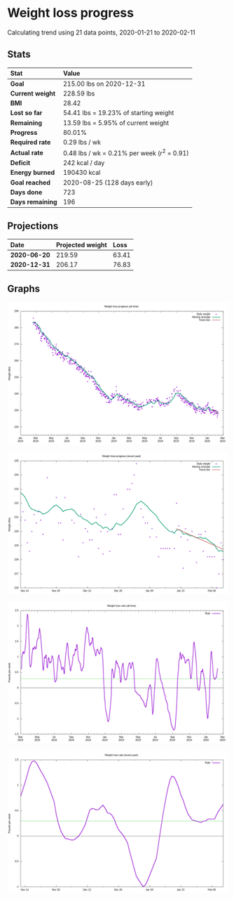 # Weight loss progress

Calculating trend using 21 data points, 2020-01-21 to 2020-02-11

## Stats

Stat|Value
:-|:-
**Goal**|215.00 lbs on 2020-12-31
**Current weight**|228.59 lbs
**BMI**|28.42
**Lost so far**|54.41 lbs = 19.23% of starting weight
**Remaining**|13.59 lbs =  5.95% of current  weight
**Progress**|80.01%
**Required rate**|0.29 lbs / wk
**Actual rate**|0.48 lbs / wk = 0.21% per week  (r<sup>2</sup> = 0.91)
**Deficit**|242 kcal / day
**Energy burned**|190430 kcal
**Goal reached**|2020-08-25 (128 days early)
**Days done**|723
**Days remaining**|196

## Projections

Date|Projected weight|Loss
:-|:-|:-
**2020-06-20**|219.59|63.41
**2020-12-31**|206.17|76.83

## Graphs

![](weight-graph-alltime.png)

![](weight-graph-recent.png)

![](rate-graph-alltime.png)

![](rate-graph-recent.png)
